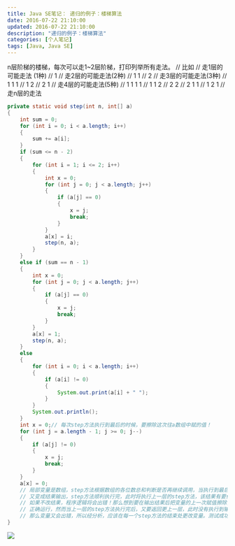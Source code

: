 ```yaml
---
title: Java SE笔记： 递归的例子：楼梯算法
date: 2016-07-22 21:10:00
updated: 2016-07-22 21:10:00
description: "递归的例子：楼梯算法"
categories: [个人笔记]
tags: [Java, Java SE]
---
```


n层阶梯的楼梯，每次可以走1~2层阶梯，打印列举所有走法。
            // 比如
            // 走1层的可能走法 (1种)
            // 1
            // 走2层的可能走法(2种)
            // 1 1
            // 2
            // 走3层的可能走法(3种)
            // 1 1 1
            // 1 2
            // 2 1
            // 走4层的可能走法(5种)
            // 1 1 1 1
            // 1 1 2
            // 2 2
            // 2 1 1
            // 1 2 1
            // 走n层的走法

```java
private static void step(int n, int[] a)
{
    int sum = 0;
    for (int i = 0; i < a.length; i++) 
    {
        sum += a[i];
    }
    if (sum <= n - 2) 
    {
        for (int i = 1; i <= 2; i++) 
        {
            int x = 0;
            for (int j = 0; j < a.length; j++) 
            {
                if (a[j] == 0) 
                {
                    x = j;
                    break;
                }
            }
            a[x] = i;
            step(n, a);
        }
    } 
    else if (sum == n - 1) 
    {
        int x = 0;
        for (int j = 0; j < a.length; j++) 
        {
            if (a[j] == 0) 
            {
                x = j;
                break;
            }
        }
        a[x] = 1;
        step(n, a);
    } 
    else 
    {
        for (int i = 0; i < a.length; i++) 
        {
            if (a[i] != 0) 
            {
                System.out.print(a[i] + " ");
            }
        }
        System.out.println();
    }
    int x = 0;// 每次step方法执行到最后的时候，要擦除这次往a数组中赋的值！
    for (int j = a.length - 1; j >= 0; j--) 
    {
        if (a[j] != 0) 
        {
            x = j;
            break;
        }
    }
    a[x] = 0;
    // 局部变量是数组，step方法根据数组的各位数总和判断是否再继续调用，当执行到最后，局部变量数组
    // 又变成结果输出，step方法顺利执行完，此时将执行上一层的step方法，该结果有要作为局部变量使用
    // 如果不改结果，程序逻辑将会出错！那么想到要在输出结果后把变量的上一次赋值擦除，那么程序能继续
    // 正确运行，然而当上一层的step方法执行完后，又要返回更上一层，此时没有执行到输出结果的那个分支，
    // 那么变量又会出错，所以经分析，应该在每一个step方法的结束处更改变量。测试成功！
}
```

![](/images/javase_7.jpg)